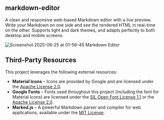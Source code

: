 ## markdown-editor
A clean and responsive web-based Markdown editor with a live preview.
Write your Markdown on one side and see the rendered HTML in real-time on the other.
Supports light and dark themes, and adapts perfectly to both desktop and mobile screens.

![Screenshot 2025-06-25 at 01-56-45 Markdown Editor](https://github.com/user-attachments/assets/e278ac61-33db-4279-bc16-46fe9ceffb8e)

## Third-Party Resources

This project leverages the following external resources:

* **Material Icons** – Icons are provided by Google and are licensed under the [Apache License 2.0](https://www.apache.org/licenses/LICENSE-2.0).
* **Google Fonts** – Fonts used throughout this project (including the font for Material Icons) are licensed under the [SIL Open Font License 1.1](https://scripts.sil.org/OFL) or the [Apache License 2.0](https://www.apache.org/licenses/LICENSE-2.0).
* **Marked.js** – A powerful Markdown parser and compiler for web applications, available under the [MIT License](https://github.com/markedjs/marked/blob/master/LICENSE.md).
